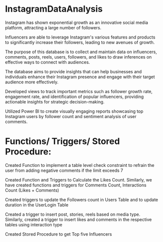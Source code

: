 # InstagramDataAnalysis

Instagram has shown exponential growth as an innovative social media platform, attracting a large number of followers.

Influencers are able to leverage Instagram's various features and products to significantly increase their followers, leading to new avenues of growth.

The purpose of this database is to collect and maintain data on influencers, comments, posts, reels, users, followers, and likes to draw inferences on effective ways to connect with audiences.

The database aims to provide insights that can help businesses and individuals enhance their Instagram presence and engage with their target audience more effectively.

Developed views to track important metrics such as follower growth rate, engagement rate, and identification of popular influencers, providing actionable insights for strategic decision-making. 

Utilized Power BI to create visually engaging reports showcasing top Instagram users by follower count and sentiment analysis of user comments. 


# Functions/ Triggers/ Stored Procedure:

Created Function to implement a table level check constraint to refrain the user from adding negative comments if the limit exceeds 7

Created Function and Triggers to Calculate the Likes Count. Similarly, we have created functions and triggers for Comments Count, Interactions Count (Likes + Comments)

Created triggers to update the Followers count in Users Table and to update duration in the UserLogin Table

Created a trigger to insert post, stories, reels based on media type. Similarly, created a trigger to insert likes and comments in the respective tables using interaction type

Created Stored Procedure to get Top five Influencers

